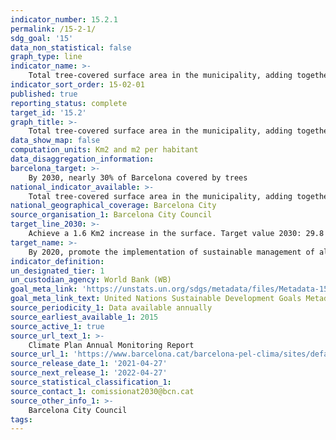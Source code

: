 ```yaml
---
indicator_number: 15.2.1
permalink: /15-2-1/
sdg_goal: '15'
data_non_statistical: false
graph_type: line
indicator_name: >-
    Total tree-covered surface area in the municipality, adding together urban and woodland green areas
indicator_sort_order: 15-02-01
published: true
reporting_status: complete
target_id: '15.2'
graph_title: >-
    Total tree-covered surface area in the municipality, adding together urban and woodland green areas
data_show_map: false
computation_units: Km2 and m2 per habitant
data_disaggregation_information:
barcelona_target: >-
    By 2030, nearly 30% of Barcelona covered by trees
national_indicator_available: >-
    Total tree-covered surface area in the municipality, adding together urban and woodland green areas
national_geographical_coverage: Barcelona City
source_organisation_1: Barcelona City Council
target_line_2030: >-
    Achieve a 1.6 Km2 increase in the surface. Target value 2030: 29.8 Km2 and 18.6 m2 per habitant
target_name: >-
    By 2020, promote the implementation of sustainable management of all types of forests, halt deforestation, restore degraded forests and substantially increase afforestation and reforestation globally
indicator_definition:
un_designated_tier: 1
un_custodian_agency: World Bank (WB)
goal_meta_link: 'https://unstats.un.org/sdgs/metadata/files/Metadata-15-02-01.pdf'
goal_meta_link_text: United Nations Sustainable Development Goals Metadata (pdf 894kB)
source_periodicity_1: Data available annually
source_earliest_available_1: 2015
source_active_1: true
source_url_text_1: >-
    Climate Plan Annual Monitoring Report
source_url_1: 'https://www.barcelona.cat/barcelona-pel-clima/sites/default/files/documents/pla_pel_clima_-_informe_anual201841219.pdf'
source_release_date_1: '2021-04-27'
source_next_release_1: '2022-04-27'
source_statistical_classification_1: 
source_contact_1: comissionat2030@bcn.cat
source_other_info_1: >-
    Barcelona City Council
tags:
---
```

